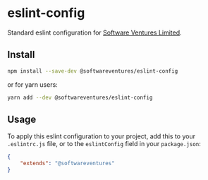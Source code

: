 # eslint-config

Standard eslint configuration for
[Software Ventures Limited](https://softwareventures.co.uk).

## Install

```bash
npm install --save-dev @softwareventures/eslint-config
```

or for yarn users:

```bash
yarn add --dev @softwareventures/eslint-config
```

## Usage

To apply this eslint configuration to your project, add this to your
`.eslintrc.js` file, or to the `eslintConfig` field in your `package.json`:

```json
{
    "extends": "@softwareventures"
}
```
